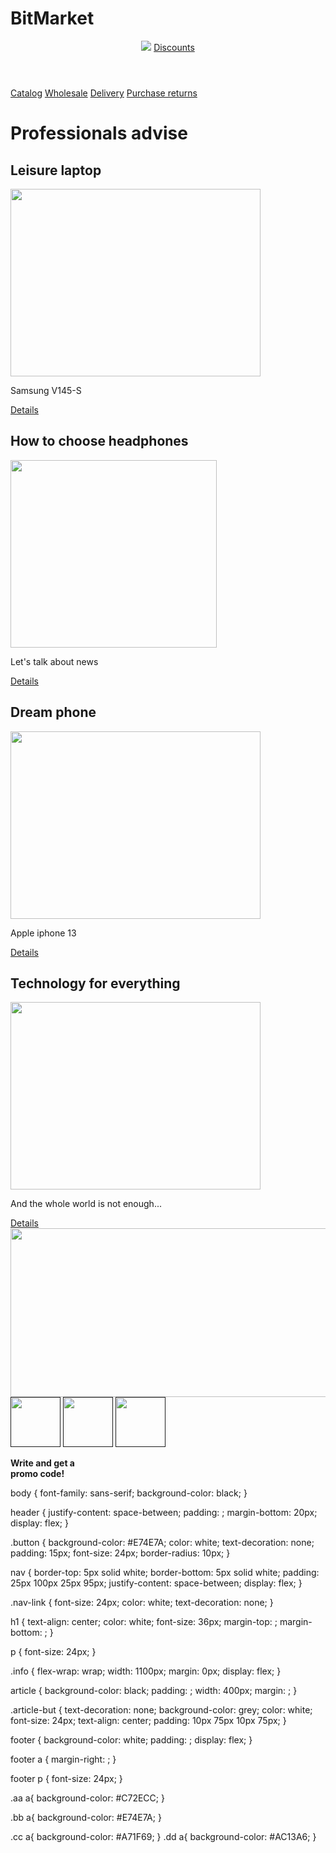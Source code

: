 # BitMarket
<html>
    <head>
        <title>BitMarket</title>
        <link rel="stylesheet" href="style.css">
    </head>
    <body>
        <header>
            <img src="/uploads/2021/02/logo_0_1613588860.svg">
            <a class="button" href="">Discounts</a>
        </header>
        <nav>
            <a class="nav-link" href="">Catalog</a>
            <a class="nav-link" href="">Wholesale</a>
            <a class="nav-link" href="">Delivery</a>
            <a class="nav-link" href="">Purchase returns</a>
        </nav>
        <main>
            <h1>Professionals advise</h1>
            <section class="info">
                <article class="aa">
                    <h2>Leisure laptop</h2>
                    <img src="/uploads/2021/02/notebook-405755_1920_0_1613586011.jpg" width="400px" height="300px"/>
                    <p>Samsung V145-S</p>
                    <a class="article-but" href="">Details</a>
                </article>
                <article class="bb">
                    <h2>How to choose headphones</h2>
                    <img src="/uploads/2021/02/music-1813100_1280_0_1613586010.png" width="330px" height="300px"/>
                    <p>Let's talk about news</p>
                    <a class="article-but" href="">Details</a>
                </article>
                <article class="cc">
                    <h2>Dream phone</h2>
                    <img src="/uploads/2021/02/mobile-phone-1875813_1920_0_1613586011.jpg" width="400px" height="300px"/>
                    <p>Apple iphone 13</p>
                    <a class="article-but" href="">Details</a>
                </article>
                <article class="dd">
                    <h2>Technology for everything</h2>
                    <img src="/uploads/2021/02/laptop-1483974_1920_0_1613586010.jpg" width="400px" height="300px"/>
                    <p>And the whole world is not enough...</p>
                    <a class="article-but" href="">Details</a>
                </article>
            </section>
            <img src="/uploads/2021/02/mobile-phone-1419275_1920_0_1613586010.jpg" width="960" height="270"/>
        </main>
        <footer>
            <a href=""><img src="/uploads/2021/02/icon-set-1142000_1280%201_0_1613586391.png" width="80px" height="80px"></a>
            <a href=""><img src="/uploads/2021/02/Group%201_0_1613586391.png" width="80px" height="80px"></a>
            <a href=""><img src="/uploads/2021/02/instagram-3288419_1280%201_0_1613586391.png" width="80px" height="80px"></a>
            <p><b>Write and get a<br/> promo code!</b></p> 
        </footer>
    </body>
</html>

body {
    font-family: sans-serif;
    background-color: black;
}

header {
    justify-content: space-between;
    padding: ;
    margin-bottom: 20px;
    display: flex;
}

.button {
    background-color: #E74E7A;
    color: white;
    text-decoration: none;
    padding: 15px;
    font-size: 24px;
    border-radius: 10px;
}

nav {
    border-top: 5px solid white;
    border-bottom: 5px solid white;
    padding: 25px 100px 25px 95px;
    justify-content: space-between;
    display: flex;
}

.nav-link {
    font-size: 24px;
    color: white;
    text-decoration: none;
}

h1 {
    text-align: center;
    color: white;
    font-size: 36px;
    margin-top: ;
    margin-bottom: ;
}

p {
    font-size: 24px;
}

.info {
    flex-wrap: wrap;
    width: 1100px;
    margin: 0px;
    display: flex;
}

article {
    background-color: black;
    padding: ;
    width: 400px;
    margin: ;
}

.article-but {
    text-decoration: none;
    background-color: grey;
    color: white;
    font-size: 24px;
    text-align: center;
    padding: 10px 75px 10px 75px;
}

footer {
    background-color: white;
    padding: ;
    display: flex;
}

footer a {
    margin-right: ;
}

footer p {
    font-size: 24px;
}

.aa a{
    background-color: #C72ECC;
}

.bb a{
    background-color: #E74E7A;
}

.cc a{
    background-color: #A71F69;
}
.dd a{
    background-color: #AC13A6;
}
